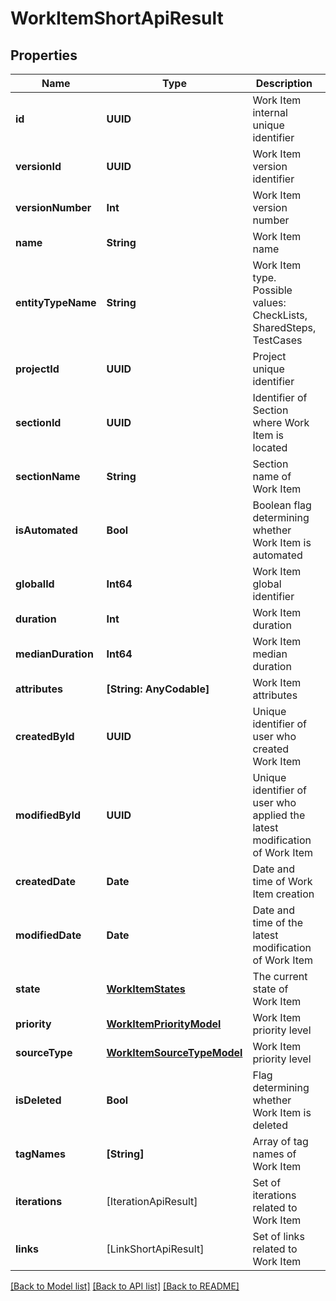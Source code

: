 # WorkItemShortApiResult

## Properties
Name | Type | Description | Notes
------------ | ------------- | ------------- | -------------
**id** | **UUID** | Work Item internal unique identifier | 
**versionId** | **UUID** | Work Item version identifier | 
**versionNumber** | **Int** | Work Item version number | 
**name** | **String** | Work Item name | 
**entityTypeName** | **String** | Work Item type. Possible values: CheckLists, SharedSteps, TestCases | 
**projectId** | **UUID** | Project unique identifier | 
**sectionId** | **UUID** | Identifier of Section where Work Item is located | 
**sectionName** | **String** | Section name of Work Item | 
**isAutomated** | **Bool** | Boolean flag determining whether Work Item is automated | 
**globalId** | **Int64** | Work Item global identifier | 
**duration** | **Int** | Work Item duration | 
**medianDuration** | **Int64** | Work Item median duration | [optional] 
**attributes** | **[String: AnyCodable]** | Work Item attributes | [optional] 
**createdById** | **UUID** | Unique identifier of user who created Work Item | 
**modifiedById** | **UUID** | Unique identifier of user who applied the latest modification of Work Item | [optional] 
**createdDate** | **Date** | Date and time of Work Item creation | [optional] 
**modifiedDate** | **Date** | Date and time of the latest modification of Work Item | [optional] 
**state** | [**WorkItemStates**](WorkItemStates.md) | The current state of Work Item | 
**priority** | [**WorkItemPriorityModel**](WorkItemPriorityModel.md) | Work Item priority level | 
**sourceType** | [**WorkItemSourceTypeModel**](WorkItemSourceTypeModel.md) | Work Item priority level | 
**isDeleted** | **Bool** | Flag determining whether Work Item is deleted | 
**tagNames** | **[String]** | Array of tag names of Work Item | [optional] 
**iterations** | [IterationApiResult] | Set of iterations related to Work Item | 
**links** | [LinkShortApiResult] | Set of links related to Work Item | 

[[Back to Model list]](../README.md#documentation-for-models) [[Back to API list]](../README.md#documentation-for-api-endpoints) [[Back to README]](../README.md)


